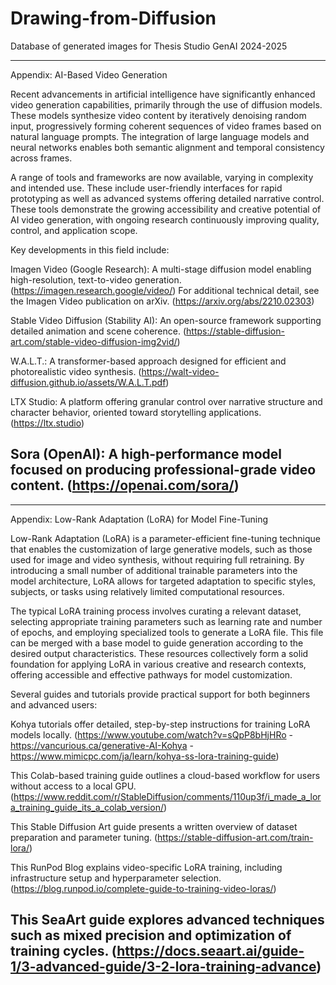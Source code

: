# Drawing-from-Diffusion
Database of generated images for Thesis Studio GenAI 2024-2025


--------------------
Appendix: AI-Based Video Generation

Recent advancements in artificial intelligence have significantly enhanced video generation capabilities, 
primarily through the use of diffusion models. These models synthesize video content by iteratively denoising random input, 
progressively forming coherent sequences of video frames based on natural language prompts. 
The integration of large language models and neural networks enables both semantic alignment and temporal consistency across frames.

A range of tools and frameworks are now available, varying in complexity and intended use. 
These include user-friendly interfaces for rapid prototyping as well as advanced systems offering detailed narrative control. 
These tools demonstrate the growing accessibility and creative potential of AI video generation, 
with ongoing research continuously improving quality, control, and application scope. 


Key developments in this field include:

Imagen Video (Google Research): A multi-stage diffusion model enabling high-resolution, text-to-video generation. (https://imagen.research.google/video/)
For additional technical detail, see the Imagen Video publication on arXiv. (https://arxiv.org/abs/2210.02303)

Stable Video Diffusion (Stability AI): An open-source framework supporting detailed animation and scene coherence. (https://stable-diffusion-art.com/stable-video-diffusion-img2vid/)

W.A.L.T.: A transformer-based approach designed for efficient and photorealistic video synthesis. (https://walt-video-diffusion.github.io/assets/W.A.L.T.pdf)

LTX Studio: A platform offering granular control over narrative structure and character behavior, oriented toward storytelling applications. (https://ltx.studio)

Sora (OpenAI): A high-performance model focused on producing professional-grade video content. (https://openai.com/sora/)
--------------------




--------------------
Appendix: Low-Rank Adaptation (LoRA) for Model Fine-Tuning

Low-Rank Adaptation (LoRA) is a parameter-efficient fine-tuning technique that enables the customization of large generative models, 
such as those used for image and video synthesis, without requiring full retraining. 
By introducing a small number of additional trainable parameters into the model architecture, 
LoRA allows for targeted adaptation to specific styles, subjects, or tasks using relatively limited computational resources.

The typical LoRA training process involves curating a relevant dataset, 
selecting appropriate training parameters such as learning rate and number of epochs, 
and employing specialized tools to generate a LoRA file. This file can be merged with a base model to guide generation according to the desired output characteristics.
These resources collectively form a solid foundation for applying LoRA in various creative and research contexts, 
offering accessible and effective pathways for model customization.


Several guides and tutorials provide practical support for both beginners and advanced users:

Kohya tutorials offer detailed, step-by-step instructions for training LoRA models locally. (https://www.youtube.com/watch?v=sQpP8bHjHRo - https://vancurious.ca/generative-AI-Kohya - https://www.mimicpc.com/ja/learn/kohya-ss-lora-training-guide)

This Colab-based training guide outlines a cloud-based workflow for users without access to a local GPU. (https://www.reddit.com/r/StableDiffusion/comments/110up3f/i_made_a_lora_training_guide_its_a_colab_version/)

This Stable Diffusion Art guide presents a written overview of dataset preparation and parameter tuning. (https://stable-diffusion-art.com/train-lora/)

This RunPod Blog explains video-specific LoRA training, including infrastructure setup and hyperparameter selection. (https://blog.runpod.io/complete-guide-to-training-video-loras/)

This SeaArt guide explores advanced techniques such as mixed precision and optimization of training cycles. (https://docs.seaart.ai/guide-1/3-advanced-guide/3-2-lora-training-advance)
--------------------
